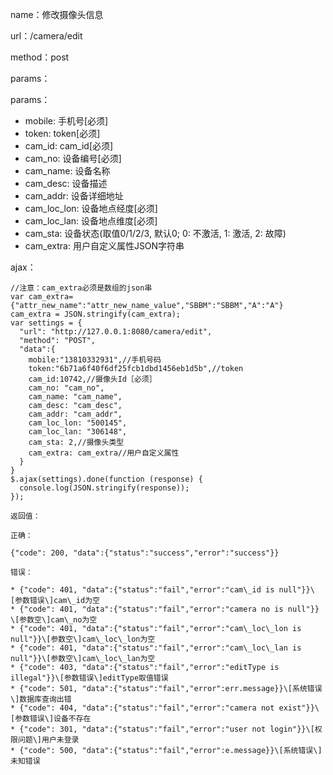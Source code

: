 name：修改摄像头信息

url：/camera/edit

method：post

params：

params：

* mobile: 手机号[必须]
* token: token[必须]
* cam_id: cam_id[必须]
* cam_no: 设备编号[必须]
* cam_name: 设备名称
* cam_desc: 设备描述
* cam_addr: 设备详细地址
* cam_loc_lon: 设备地点经度[必须]
* cam_loc_lan: 设备地点维度[必须]
* cam_sta: 设备状态(取值0/1/2/3, 默认0; 0: 不激活, 1: 激活, 2: 故障)
* cam_extra: 用户自定义属性JSON字符串

ajax：

```
//注意：cam_extra必须是数组的json串
var cam_extra={"attr_new_name":"attr_new_name_value","SBBM":"SBBM","A":"A"}
cam_extra = JSON.stringify(cam_extra);
var settings = {
  "url": "http://127.0.0.1:8080/camera/edit",
  "method": "POST",
  "data":{
    mobile:"13810332931",//手机号码
    token:"6b71a6f40f6df25fcb1dbd1456eb1d5b",//token
    cam_id:10742,//摄像头Id［必须］
    cam_no: "cam_no",
    cam_name: "cam_name",
    cam_desc: "cam_desc",
    cam_addr: "cam_addr",
    cam_loc_lon: "500145",
    cam_loc_lan: "306148",
    cam_sta: 2,//摄像头类型
    cam_extra: cam_extra//用户自定义属性
  }
}
$.ajax(settings).done(function (response) {
  console.log(JSON.stringify(response));
});

返回值：

正确：

{"code": 200, "data":{"status":"success","error":"success"}}

错误：

* {"code": 401, "data":{"status":"fail","error":"cam\_id is null"}}\[参数错误\]cam\_id为空
* {"code": 401, "data":{"status":"fail","error":"camera no is null"}} \[参数空\]cam\_no为空
* {"code": 401, "data":{"status":"fail","error":"cam\_loc\_lon is null"}}\[参数空\]cam\_loc\_lon为空
* {"code": 401, "data":{"status":"fail","error":"cam\_loc\_lan is null"}}\[参数空\]cam\_loc\_lan为空
* {"code": 403, "data":{"status":"fail","error":"editType is illegal"}}\[参数错误\]editType取值错误
* {"code": 501, "data":{"status":"fail","error":err.message}}\[系统错误\]数据库查询出错
* {"code": 404, "data":{"status":"fail","error":"camera not exist"}}\[参数错误\]设备不存在
* {"code": 301, "data":{"status":"fail","error":"user not login"}}\[权限问题\]用户未登录
* {"code": 500, "data":{"status":"fail","error":e.message}}\[系统错误\]未知错误

